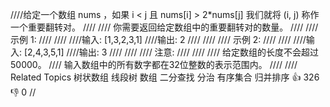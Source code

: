 ////给定一个数组 nums ，如果 i < j 且 nums[i] > 2*nums[j] 我们就将 (i, j) 称作一个重要翻转对。 
////
//// 你需要返回给定数组中的重要翻转对的数量。 
////
//// 示例 1: 
////
//// 
////输入: [1,3,2,3,1]
////输出: 2
//// 
////
//// 示例 2: 
////
//// 
////输入: [2,4,3,5,1]
////输出: 3
//// 
////
//// 注意: 
////
//// 
//// 给定数组的长度不会超过50000。 
//// 输入数组中的所有数字都在32位整数的表示范围内。 
//// 
//// Related Topics 树状数组 线段树 数组 二分查找 分治 有序集合 归并排序 👍 326 👎 0
//
